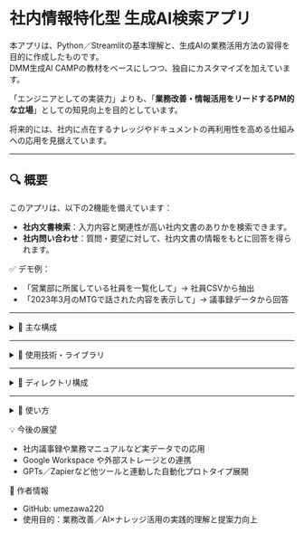 # 社内情報特化型 生成AI検索アプリ

本アプリは、Python／Streamlitの基本理解と、生成AIの業務活用方法の習得を目的に作成したものです。  
DMM生成AI CAMPの教材をベースにしつつ、独自にカスタマイズを加えています。

「エンジニアとしての実装力」よりも、「**業務改善・情報活用をリードするPM的な立場**」としての知見向上を目的としています。

将来的には、社内に点在するナレッジやドキュメントの再利用性を高める仕組みへの応用を見据えています。

---

## 🔍 概要

このアプリは、以下の2機能を備えています：

- **社内文書検索**：入力内容と関連性が高い社内文書のありかを検索できます。
- **社内問い合わせ**：質問・要望に対して、社内文書の情報をもとに回答を得られます。

✅ デモ例：
- 「営業部に所属している社員を一覧化して」→ 社員CSVから抽出
- 「2023年3月のMTGで話された内容を表示して」→ 議事録データから回答

---

<details>
<summary>📁 主な構成</summary>

- `Streamlit` によるチャット型UI
- `OpenAI API` を使った文書ベクトル検索（RAG）
- `FAISS` による社内文書ベクトルDB構築
- CSVデータ（社員名簿）読み込み対応

</details>

---

<details>
<summary>🧠 使用技術・ライブラリ</summary>

- `LangChain`：テキスト分割・ベクトルDB連携
- `OpenAI Embeddings`：テキストのベクトル化
- `FAISS`：社内データ検索用ベクトルDB
- `Streamlit`：UI構築用フレームワーク
- `Python`：アプリ全体のベース言語

</details>

---

<details>
<summary>📂 ディレクトリ構成</summary>
├── company_inner_search_app/
│ ├── main.py # Streamlitアプリのメイン
│ ├── initialize.py # データ読み込み・整形
│ ├── constants.py # 各種設定値
│ ├── components.py # Streamlit用UI部品
├── data/
│ ├── 社員について/
│ │ └── 社員名簿.csv # 社員情報CSV
│ └── MTG議事録/ # 複数の社内文書
├── make_faiss_index.py # ベクトルDB作成スクリプト
├── requirements.txt # 必要ライブラリ一覧
</details>

---

<details>
<summary>🚀 使い方</summary>
1. 必要なライブラリをインストール  
   ```bash
   pip install -r requirements.txt
2. 環境変数 .env を作成し、OpenAIのAPIキーを設定
   OPENAI_API_KEY=your-api-key
3. ベクトルDB（FAISS）を作成
   python make_faiss_index.py
4. アプリを起動
   streamlit run company_inner_search_app/main.py
</details>

💡 今後の展望
- 社内議事録や業務マニュアルなど実データでの応用
- Google Workspace や外部ストレージとの連携
- GPTs／Zapierなど他ツールと連動した自動化プロトタイプ展開

👤 作者情報
- GitHub: umezawa220
- 使用目的：業務改善／AI×ナレッジ活用の実践的理解と提案力向上
